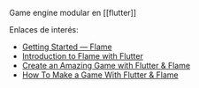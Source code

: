 Game engine modular en [[flutter]]

Enlaces de interés:

* [Getting Started — Flame](https://docs.flame-engine.org/latest/)
* [Introduction to Flame with Flutter](https://codelabs.developers.google.com/codelabs/flutter-flame-brick-breaker#0)
* [Create an Amazing Game with Flutter & Flame](https://www.youtube.com/playlist?list=PLRRATgFqhVCh8qD7xmaSbwG1vfaCddvCM)
* [How To Make a Game With Flutter & Flame](https://www.youtube.com/watch?v=wUf3UytV4wQ)